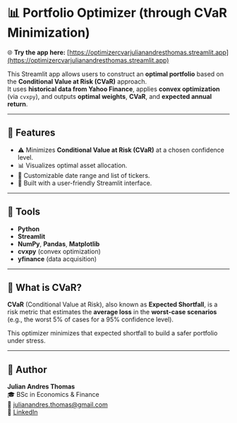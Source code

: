 
# 📊 Portfolio Optimizer (through CVaR Minimization)

🌐 **Try the app here:** [https://optimizercvarjulianandresthomas.streamlit.app](https://optimizercvarjulianandresthomas.streamlit.app)

This Streamlit app allows users to construct an **optimal portfolio** based on the **Conditional Value at Risk (CVaR)** approach.  
It uses **historical data from Yahoo Finance**, applies **convex optimization** (via `cvxpy`), and outputs **optimal weights**, **CVaR**, and **expected annual return**.

---

## 🚀 Features
* ⚠️ Minimizes **Conditional Value at Risk (CVaR)** at a chosen confidence level.
* 📊 Visualizes optimal asset allocation.
* 📆 Customizable date range and list of tickers.
* 🧠 Built with a user-friendly Streamlit interface.

---

## 🔧 Tools

* **Python**  
* **Streamlit**  
* **NumPy**, **Pandas**, **Matplotlib**  
* **cvxpy** (convex optimization)  
* **yfinance** (data acquisition)  

---

## 📘 What is CVaR?

**CVaR** (Conditional Value at Risk), also known as **Expected Shortfall**, is a risk metric that estimates the **average loss** in the **worst-case scenarios** (e.g., the worst 5% of cases for a 95% confidence level).

This optimizer minimizes that expected shortfall to build a safer portfolio under stress.

---

## 🧠 Author

**Julian Andres Thomas**  
🎓 BSc in Economics & Finance  
📧 [julianandres.thomas@gmail.com](mailto:julianandres.thomas@gmail.com)  
🔗 [LinkedIn](https://linkedin.com/in/julianandresthomas)  
